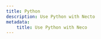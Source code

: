 ```yaml
---
title: Python
description: Use Python with Necto
metadata: 
    title: Use Python with Neco
---
```

